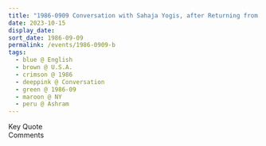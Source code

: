 ```yaml
---
title: "1986-0909 Conversation with Sahaja Yogis, after Returning from Shopping, Entrance Hall, Āśhram, NY, U.S.A."
date: 2023-10-15
display_date: 
sort_date: 1986-09-09
permalink: /events/1986-0909-b
tags:
  - blue @ English
  - brown @ U.S.A.
  - crimson @ 1986
  - deeppink @ Conversation
  - green @ 1986-09
  - maroon @ NY
  - peru @ Ashram
---
```


<wave-list>
  <list-title color="green" width="75">Key Quote</list-title>
  <list-item color="BlanchedAlmond"  width="200"></list-item>
  <list-item color="Lavender"></list-item>
  <list-item color="BlanchedAlmond"></list-item>
</wave-list>

<br>

<wave-list>
  <list-title color="green" width="75">Comments</list-title>
  <list-item color="BlanchedAlmond"  width="200"></list-item>
  <list-item color="Lavender"></list-item>
  <list-item color="BlanchedAlmond"></list-item>
</wave-list>